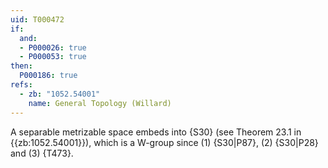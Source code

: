 ```yaml
---
uid: T000472
if:
  and:
  - P000026: true
  - P000053: true
then:
  P000186: true 
refs:
  - zb: "1052.54001"
    name: General Topology (Willard)
---
```


A separable metrizable space embeds into {S30}
(see Theorem 23.1 in {{zb:1052.54001}}), which is a W-group since
(1) {S30|P87},
(2) {S30|P28}
and (3) {T473}.
